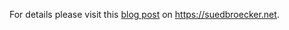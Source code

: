 For details please visit this [blog post](https://suedbroecker.net/2021/10/06/automated-setup-of-an-ibm-cloud-app-id-instance-using-a-bash-script/) on <https://suedbroecker.net>.